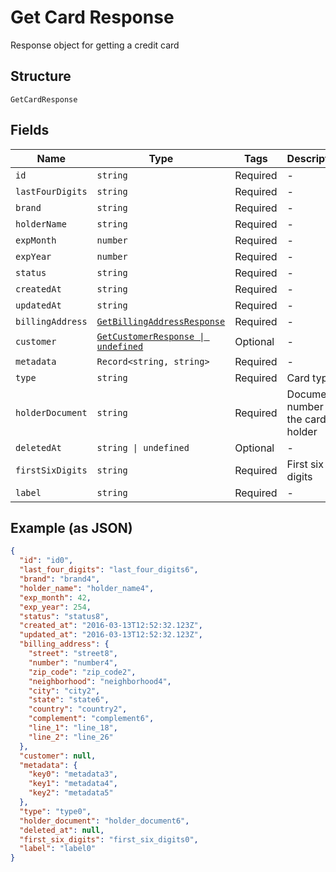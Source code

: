 
# Get Card Response

Response object for getting a credit card

## Structure

`GetCardResponse`

## Fields

| Name | Type | Tags | Description |
|  --- | --- | --- | --- |
| `id` | `string` | Required | - |
| `lastFourDigits` | `string` | Required | - |
| `brand` | `string` | Required | - |
| `holderName` | `string` | Required | - |
| `expMonth` | `number` | Required | - |
| `expYear` | `number` | Required | - |
| `status` | `string` | Required | - |
| `createdAt` | `string` | Required | - |
| `updatedAt` | `string` | Required | - |
| `billingAddress` | [`GetBillingAddressResponse`](../../doc/models/get-billing-address-response.md) | Required | - |
| `customer` | [`GetCustomerResponse \| undefined`](../../doc/models/get-customer-response.md) | Optional | - |
| `metadata` | `Record<string, string>` | Required | - |
| `type` | `string` | Required | Card type |
| `holderDocument` | `string` | Required | Document number for the card's holder |
| `deletedAt` | `string \| undefined` | Optional | - |
| `firstSixDigits` | `string` | Required | First six digits |
| `label` | `string` | Required | - |

## Example (as JSON)

```json
{
  "id": "id0",
  "last_four_digits": "last_four_digits6",
  "brand": "brand4",
  "holder_name": "holder_name4",
  "exp_month": 42,
  "exp_year": 254,
  "status": "status8",
  "created_at": "2016-03-13T12:52:32.123Z",
  "updated_at": "2016-03-13T12:52:32.123Z",
  "billing_address": {
    "street": "street8",
    "number": "number4",
    "zip_code": "zip_code2",
    "neighborhood": "neighborhood4",
    "city": "city2",
    "state": "state6",
    "country": "country2",
    "complement": "complement6",
    "line_1": "line_18",
    "line_2": "line_26"
  },
  "customer": null,
  "metadata": {
    "key0": "metadata3",
    "key1": "metadata4",
    "key2": "metadata5"
  },
  "type": "type0",
  "holder_document": "holder_document6",
  "deleted_at": null,
  "first_six_digits": "first_six_digits0",
  "label": "label0"
}
```

